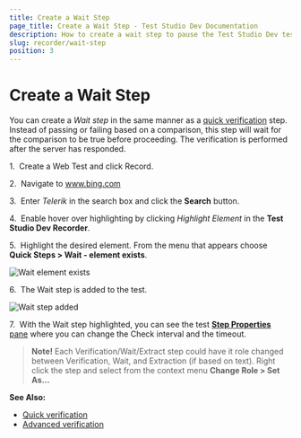 ```yaml
---
title: Create a Wait Step
page_title: Create a Wait Step - Test Studio Dev Documentation
description: How to create a wait step to pause the Test Studio Dev test execution until a certain condition is met. 
slug: recorder/wait-step
position: 3
---
```

# Create a Wait Step

You can create a _Wait step_ in the same manner as a <a href="/features/recorder/verifications/quick-verification" target="_blank">quick verification</a> step. Instead of passing or failing based on a comparison, this step will wait for the comparison to be true before proceeding. The verification is performed after the server has responded.

1.&nbsp; Create a Web Test and click Record.

2.&nbsp; Navigate to <a href="http://www.bing.com" target="_blank">www.bing.com</a>

3.&nbsp; Enter _Telerik_ in the search box and click the __Search__ button.

4.&nbsp; Enable hover over highlighting by clicking _Highlight Element_ in the __Test Studio Dev Recorder__.

5.&nbsp; Highlight the desired element. From the menu that appears choose **Quick Steps > Wait - element exists**.

![Wait element exists](images/wait-quick-steps.png)

6.&nbsp; The Wait step is added to the test.

![Wait step added](images/wait-test-step.png)

7.&nbsp; With the Wait step highlighted, you can see the test <a href="/features/test-maintenance/test-step-properties" target="_blank">**Step Properties** pane</a> where you can change the Check interval and the timeout.

> __Note!__ Each Verification/Wait/Extract step could have it role changed between Verification, Wait, and Extraction (if based on text). Right click the step and select from the context menu __Change Role > Set As...__

__See Also:__

* <a href="/features/recorder/verifications/quick-verification" target="_blank">Quick verification</a>
* <a href="/features/recorder/verifications/advanced-verification" target="_blank">Advanced verification</a>
